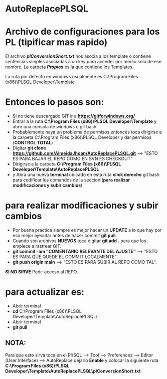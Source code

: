 # AutoReplacePLSQL
# Archivo de configuraciones para los PL (tipificar mas rapido)


El archivo ***plConversionShort.txt*** nos asocia a los template o contiene sentencias simples asociadas a un key para acceder por medio solo de ese nombre.
La carpeta ***Propios*** es la que contiene los Templates.

La ruta por defecto en windows usualmente es C:\Program Files (x86)\PLSQL Developer\Template

# Entonces lo pasos son:

* Si no tiene descargado GIT ir a **https://gitforwindows.org/**
* Entrar a la ruta **C:\Program Files (x86)\PLSQL Developer\Template** y abrir una consola de windows o git bash
* Probablemente haya un problema de permisos entonces toca dirigirse a la carpeta C:\Program Files (x86)\PLSQL Developer y dar permisos (**CONTROL TOTAL**)
* Digitar           **git clone https://github.com/AlmeidaJhoan/AutoReplacePLSQL.git**    --> "ESTO ES PARA BAJAR EL REPO COMO EN SVN ES CHECKOUT"
* Dirigirse a la carpeta **C:\Program Files (x86)\PLSQL Developer\Template\AutoReplacePLSQL**
* y Abra una nueva **terminal** ubicado en esta ruta **click derecho**  git bash para codificar los comandos de la seccion (__para realizar modificaciones y subir cambios__)


# para realizar modificaciones y subir cambios

* Por buena practica siempre es mejor hacer un **UPDATE** a lo que hay por eso mejor ejecutar antes de hacer commit **git pull**.
* Cuando son archivos **NUEVOS** toca digitar **git add .** para que los empiece a rastrear GIT.
* **git commit -am "COMENTARIO RELEVANTE DEL AJUSTE"**    --> "ESTO ES PARA QUE QUEDE EL COMMIT LOCALMENTE".
* **git push origin main** --> "ESTO ES PARA SUBIR AL REPO COMO TAL".

__SI NO SIRVE__ Pedir acceso al REPO.

# para actualizar es:
* Abrir terminal
* **cd** C:\Program Files (x86)\PLSQL Developer\Template\AutoReplacePLSQL\
* Abrir terminal
* **git pull**


## NOTA:

Para que esto sirva toca en el Pl/SQL --> Tool --> Preferences --> Editor (User Interface) --> AutoReplace dejarlo **Enable** y colocar la siguiente ruta 
**C:\Program Files (x86)\PLSQL Developer\Template\AutoReplacePLSQL\plConversionShort.txt**
